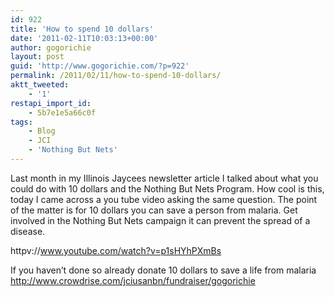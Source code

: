 ```yaml
---
id: 922
title: 'How to spend 10 dollars'
date: '2011-02-11T10:03:13+00:00'
author: gogorichie
layout: post
guid: 'http://www.gogorichie.com/?p=922'
permalink: /2011/02/11/how-to-spend-10-dollars/
aktt_tweeted:
    - '1'
restapi_import_id:
    - 5b7e1e5a66c0f
tags:
    - Blog
    - JCI
    - 'Nothing But Nets'
---
```


Last month in my Illinois Jaycees newsletter article I talked about what you could do with 10 dollars and the Nothing But Nets Program. How cool is this, today I came across a you tube video asking the same question. The point of the matter is for 10 dollars you can save a person from malaria. Get involved in the Nothing But Nets campaign it can prevent the spread of a disease.

httpv://www.youtube.com/watch?v=p1sHYhPXmBs

If you haven’t done so already donate 10 dollars to save a life from malaria <http://www.crowdrise.com/jciusanbn/fundraiser/gogorichie>